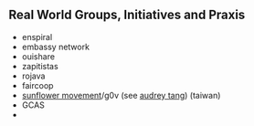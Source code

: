 ## Real World Groups, Initiatives and Praxis

* enspiral
* embassy network 
* ouishare
* zapitistas
* rojava
* faircoop
* [sunflower movement](https://en.wikipedia.org/wiki/Sunflower_Student_Movement)/g0v \(see [audrey tang](https://www.youtube.com/watch?v=mxMxg4ct-D8)\) \(taiwan\)
* GCAS
* 


